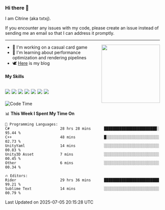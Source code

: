 ### Hi there 👋

I am Citrine (aka txtxj).

If you encounter any issues with my code, please create an issue instead of sending me an email so that I can address it promptly.

---

<img align="right" height="190" src="http://github-profile-summary-cards.vercel.app/api/cards/stats?username=txtxj&theme=vue">

- 🌱 I'm working on a casual card game
- 📖 I'm learning about performance optimization and rendering pipelines
- 🕊️ [Here](https://txtxj.top) is my blog

#### My Skills

![](https://img.shields.io/badge/Unity-000000?logo=unity&logoColor=fff)
![](https://img.shields.io/badge/C%23-239120?logo=csharp&logoColor=fff)
![](https://img.shields.io/badge/Python-3e74a2?logo=python&logoColor=fff)
![](https://img.shields.io/badge/C++-65318e?logo=cplusplus&logoColor=fff)
![](https://img.shields.io/badge/Vue-4FC08D?logo=vuedotjs&logoColor=fff)
![](https://img.shields.io/badge/Blender-f5792a?logo=blender&logoColor=fff)
![](https://img.shields.io/badge/MS%20SQL-cc2927?logo=microsoftsqlserver&logoColor=fff)
---

<!--START_SECTION:waka-->
![Code Time](http://img.shields.io/badge/Code%20Time-3%2C046%20hrs%2043%20mins-blue)

📊 **This Week I Spent My Time On** 

```text
💬 Programming Languages: 
C#                       28 hrs 28 mins      ████████████████████████░   95.44 % 
C++                      48 mins             █░░░░░░░░░░░░░░░░░░░░░░░░   02.73 % 
UnityYaml                14 mins             ░░░░░░░░░░░░░░░░░░░░░░░░░   00.83 % 
Unity3D Asset            7 mins              ░░░░░░░░░░░░░░░░░░░░░░░░░   00.45 % 
Other                    6 mins              ░░░░░░░░░░░░░░░░░░░░░░░░░   00.34 % 

🔥 Editors: 
Rider                    29 hrs 36 mins      █████████████████████████   99.21 % 
Sublime Text             14 mins             ░░░░░░░░░░░░░░░░░░░░░░░░░   00.79 % 
```


 Last Updated on 2025-07-05 20:15:28 UTC
<!--END_SECTION:waka-->
